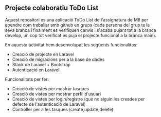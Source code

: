 ## Projecte colaboratiu ToDo List

Aquest repositori es una aplicació ToDo List de l'assignatura de M8 per apendre com treballar amb github en grups (cada persona del grup te la seva branca i finalment es verifiquen canvis i s'acaba pujant tot a la branca develop, un cop tot verificat es puja el projecte funcional a la branca main).

En aquesta activitat hem desenvolupat les següents funcionalitas:

- Creació de projecte en Laravel
- Creació de migracions per a la base de dades
- Stack de Laravel + Bootstrap
- Autenticació en Laravel

Funcionalitats per fer:

- Creació de vistes per mostrar tasques
- Creació de vistes per mostrar perfil d'usuari
- Creació de vistes per login/registre (que no siguin les creades per defecte de l'autenticació de Laravel)
- Controller per a les tasques (create,update,delete)